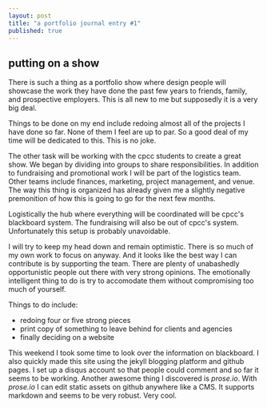 ```yaml
---
layout: post
title: "a portfolio journal entry #1"
published: true
---
```


## putting on a show
There is such a thing as a portfolio show where design people will showcase the work they have done the past few years to friends, family, and prospective employers. This is all new to me but supposedly it is a very big deal.

Things to be done on my end include redoing almost all of the projects I have done so far. None of them I feel are up to par. So a good deal of my time will be dedicated to this. This is no joke.

The other task will be working with the cpcc students to create a great show. We began by dividing into groups to share responsibilities. In addition to fundraising and promotional work I will be part of the logistics team. Other teams include finances, marketing, project management, and venue. The way this thing is organized has already given me a slightly negative premonition of how this is going to go for the next few months. 

Logistically the hub where everything will be coordinated will be cpcc's blackboard system. The fundraising will also be out of cpcc's system. Unfortunately this setup is probably unavoidable.

I will try to keep my head down and remain optimistic. There is so much of my own work to focus on anyway. And it looks like the best way I can contribute is by supporting the team. There are plenty of unabashedly opportunistic people out there with very strong opinions. The emotionally intelligent thing to do is try to accomodate them without compromising too much of yourself.

Things to do include:

- redoing four or five strong pieces
- print copy of something to leave behind for clients and agencies
- finally deciding on a website

This weekend I took some time to look over the information on blackboard. I also quickly made this site using the jekyll blogging platform and github pages. I set up a disqus account so that people could comment and so far it seems to be working. Another awesome thing I discovered is *prose.io*. With *prose.io* I can edit static assets on github anywhere like a CMS. It supports markdown and seems to be very robust. Very cool.

